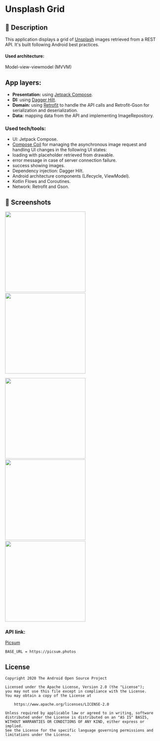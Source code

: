 # Unsplash Grid

## :scroll: Description

This application displays a grid of [Unsplash](https://unsplash.com) images retrieved from a REST API. It's built following Android
best practices.

#### Used architecture:

Model-view-viewmodel (MVVM)

## App layers:

* **Presentation:** using [Jetpack Compose](https://developer.android.com/jetpack/compose).
* **DI:** using [Dagger Hilt](https://dagger.dev/hilt).
* **Domain:** using [Retrofit](https://square.github.io/retrofit) to handle the API calls and Retrofit-Gson for serialization and
  deserialization.
* **Data:** mapping data from the API and implementing ImageRepository.

### Used tech/tools:

* UI: Jetpack Compose.
* [Compose Coil](https://coil-kt.github.io/coil/compose) for managing the asynchronous image request and handling UI changes in the following UI states:
* loading with placeholder retrieved from drawable.
* error message in case of server connection failure.
* success showing images.
* Dependency injection: Dagger Hilt.
* Android architecture components (Lifecycle, ViewModel).
* Kotlin Flows and Coroutines.
* Network: Retrofit and Gson.

## :camera_flash: Screenshots

<img src="/result/successful.png" width="260">&emsp;<img src="/result/dark.png" width="260">

<img src="/result/loading_screenshot.png" width="260">&emsp;<img src="/result/image_loading.png" width="260">&emsp;<img src="/result/error.png" width="260">


### API link:
[Picsum](https://picsum.photos)

``` BASE_URL = https://picsum.photos ```

## License

```
Copyright 2020 The Android Open Source Project

Licensed under the Apache License, Version 2.0 (the "License");
you may not use this file except in compliance with the License.
You may obtain a copy of the License at

    https://www.apache.org/licenses/LICENSE-2.0

Unless required by applicable law or agreed to in writing, software
distributed under the License is distributed on an "AS IS" BASIS,
WITHOUT WARRANTIES OR CONDITIONS OF ANY KIND, either express or implied.
See the License for the specific language governing permissions and
limitations under the License.
```


